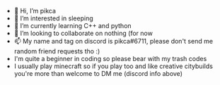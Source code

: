 - 👋 Hi, I’m pikca
- 👀 I’m interested in sleeping
- 🌱 I’m currently learning C++ and python
- 💞️ I’m looking to collaborate on nothing (for now
- 📫 My name and tag on discord is pikca#6711, please don't send me random friend requests tho :)
- I'm quite a beginner in coding so please bear with my trash codes
- I usually play minecraft so if you play too and like creative citybuilds you're more than welcome to DM me (discord info above)

<!---
pikca-c/pikca-c is a ✨ special ✨ repository because its `README.md` (this file) appears on your GitHub profile.
You can click the Preview link to take a look at your changes.
--->
